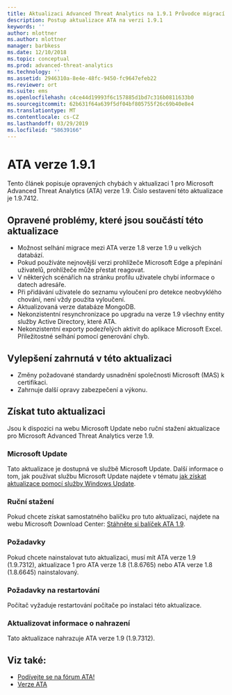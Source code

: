 ```yaml
---
title: Aktualizaci Advanced Threat Analytics na 1.9.1 Průvodce migrací | Dokumentace Microsoftu
description: Postup aktualizace ATA na verzi 1.9.1
keywords: ''
author: mlottner
ms.author: mlottner
manager: barbkess
ms.date: 12/10/2018
ms.topic: conceptual
ms.prod: advanced-threat-analytics
ms.technology: ''
ms.assetid: 2946310a-8e4e-48fc-9450-fc9647efeb22
ms.reviewer: ort
ms.suite: ems
ms.openlocfilehash: c4ce44d19993f6c157885d1bd7c316b0811633b0
ms.sourcegitcommit: 62b631f64a639f5df04bf805755f26c69b40e8e4
ms.translationtype: MT
ms.contentlocale: cs-CZ
ms.lasthandoff: 03/29/2019
ms.locfileid: "58639166"
---
```

# <a name="ata-version-191"></a>ATA verze 1.9.1


Tento článek popisuje opravených chybách v aktualizaci 1 pro Microsoft Advanced Threat Analytics (ATA) verze 1.9. Číslo sestavení této aktualizace je 1.9.7412.

## <a name="fixed-issues-included-in-this-update"></a>Opravené problémy, které jsou součástí této aktualizace

- Možnost selhání migrace mezi ATA verze 1.8 verze 1.9 u velkých databází.
- Pokud používáte nejnovější verzi prohlížeče Microsoft Edge a přepínání uživatelů, prohlížeče může přestat reagovat.
- V některých scénářích na stránku profilu uživatele chybí informace o datech adresáře.
- Při přidávání uživatele do seznamu vyloučení pro detekce neobvyklého chování, není vždy použita vyloučení. 
- Aktualizovaná verze databáze MongoDB.
- Nekonzistentní resynchronizace po upgradu na verze 1.9 všechny entity služby Active Directory, které ATA.
- Nekonzistentní exporty podezřelých aktivit do aplikace Microsoft Excel. Příležitostné selhání pomocí generování chyb.  


## <a name="improvements-included-in-this-update"></a>Vylepšení zahrnutá v této aktualizaci
- Změny požadované standardy usnadnění společnosti Microsoft (MAS) k certifikaci.
- Zahrnuje další opravy zabezpečení a výkonu.

## <a name="get-this-update"></a>Získat tuto aktualizaci

Jsou k dispozici na webu Microsoft Update nebo ruční stažení aktualizace pro Microsoft Advanced Threat Analytics verze 1.9.

### <a name="microsoft-update"></a>Microsoft Update
Tato aktualizace je dostupná ve službě Microsoft Update. Další informace o tom, jak používat službu Microsoft Update najdete v tématu [jak získat aktualizace pomocí služby Windows Update](https://support.microsoft.com/help/3067639).

### <a name="manual-download"></a>Ruční stažení
Pokud chcete získat samostatného balíčku pro tuto aktualizaci, najdete na webu Microsoft Download Center: [Stáhněte si balíček ATA 1.9](https://www.microsoft.com/en-us/download/details.aspx?id=56725).

### <a name="prerequisites"></a>Požadavky
Pokud chcete nainstalovat tuto aktualizaci, musí mít ATA verze 1.9 (1.9.7312), aktualizace 1 pro ATA verze 1.8 (1.8.6765) nebo ATA verze 1.8 (1.8.6645) nainstalovaný.

### <a name="restart-requirement"></a>Požadavky na restartování
Počítač vyžaduje restartování počítače po instalaci této aktualizace.

### <a name="update-replacement-information"></a>Aktualizovat informace o nahrazení
Tato aktualizace nahrazuje ATA verze 1.9 (1.9.7312).


## <a name="see-also"></a>Viz také:

- [Podívejte se na fórum ATA!](https://social.technet.microsoft.com/Forums/security/home?forum=mata)
- [Verze ATA](ata-versions.md)
